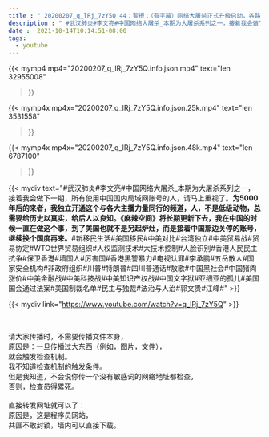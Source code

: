 ```yaml
---
title : " 20200207_q_lRj_7zY5Q 44：警报：（有字幕）网络大屠杀正式升级启动，各路油管用户们请注意，小心中国国内的网络账户成为僵尸账号。#微信封号#微博封杀# "
description : " #武汉肺炎#李文亮#中国网络大屠杀_本期为大屠杀系列之一，接着我会做下一期，所有使用中国国内局域网账号的人，请马上重视了。__为5000年后的来者，我独立开通这个与各大主播力量同行的频道，人，不是低级动物，总需要给历史以真实，给后人以良知。《麻辣空间》将长期更新下去，我在中国的时候一直在做这个事，到了美国也就不是另起炉灶，而是接着中国那边关停的账号，继续换个国度再来。__#新移民生活#美国移民#中美对比#台湾独立#中美贸易战#贸易协定#WTO世界贸易组织#人权监测技术#大技术控制#人脸识别#香港人民民主抗争#保卫香港#墙国人#厉害国#香港黑警暴力#电视认罪#李承鹏#五岳散人#国家安全机构#非政府组织#川普#特朗普#四川普通话#敖歌#中国黑社会#中国猪肉涨价#中美金融战#中美科技战#中美知识产权战#中国文字狱#亚细亚的孤儿#美国国会通过法案#美国制裁名单#民主与独裁#法治与人治#郭文贵#江峰# "
date :  2021-10-14T10:14:51-08:00
tags:
  - youtube
---
```


{{< mymp4 mp4="20200207_q_lRj_7zY5Q.info.json.mp4" 
text="len 32955008"
>}}

{{< mymp4x  mp4x="20200207_q_lRj_7zY5Q.info.json.25k.mp4"
text="len 3531558"
>}}

{{< mymp4x  mp4x="20200207_q_lRj_7zY5Q.info.json.48k.mp4"
text="len 6787100"
>}}


{{< mydiv text="#武汉肺炎#李文亮#中国网络大屠杀_本期为大屠杀系列之一，接着我会做下一期，所有使用中国国内局域网账号的人，请马上重视了。__为5000年后的来者，我独立开通这个与各大主播力量同行的频道，人，不是低级动物，总需要给历史以真实，给后人以良知。《麻辣空间》将长期更新下去，我在中国的时候一直在做这个事，到了美国也就不是另起炉灶，而是接着中国那边关停的账号，继续换个国度再来。__#新移民生活#美国移民#中美对比#台湾独立#中美贸易战#贸易协定#WTO世界贸易组织#人权监测技术#大技术控制#人脸识别#香港人民民主抗争#保卫香港#墙国人#厉害国#香港黑警暴力#电视认罪#李承鹏#五岳散人#国家安全机构#非政府组织#川普#特朗普#四川普通话#敖歌#中国黑社会#中国猪肉涨价#中美金融战#中美科技战#中美知识产权战#中国文字狱#亚细亚的孤儿#美国国会通过法案#美国制裁名单#民主与独裁#法治与人治#郭文贵#江峰#" >}}
<br>

{{< mydiv link="https://www.youtube.com/watch?v=q_lRj_7zY5Q" >}}


<br>

请大家传播时，不需要传播文件本身，<br>
原因是：一旦传播过大东西（例如，图片，文件），<br>
就会触发检查机制。<br>
我不知道检查机制的触发条件。<br>
但是我知道，不会说你传一个没有敏感词的网络地址都检查，<br>
否则，检查员得累死。<br><br>
直接转发网址就可以了：<br>
原因是，这是程序员网站，<br>
共匪不敢封锁，墙内可以直接下载。


